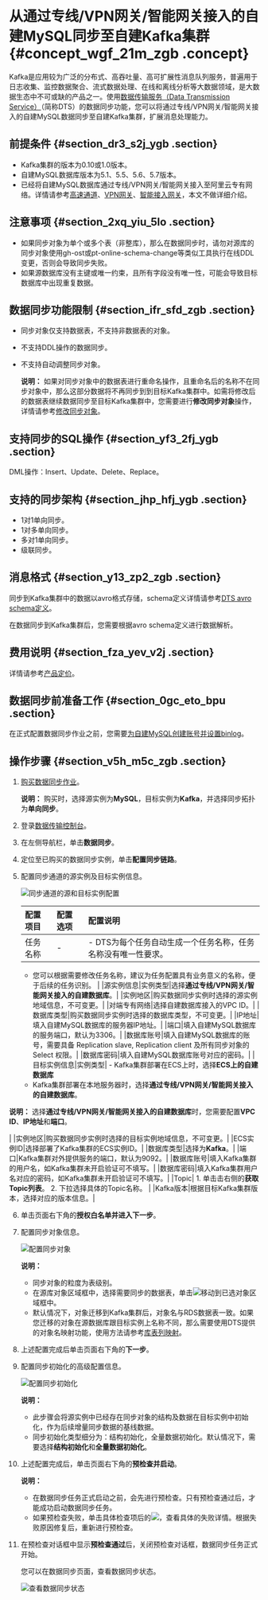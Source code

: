 # 从通过专线/VPN网关/智能网关接入的自建MySQL同步至自建Kafka集群 {#concept_wgf_21m_zgb .concept}

Kafka是应用较为广泛的分布式、高吞吐量、高可扩展性消息队列服务，普遍用于日志收集、监控数据聚合、流式数据处理、在线和离线分析等大数据领域，是大数据生态中不可或缺的产品之一。使用[数据传输服务（Data Transmission Service）](https://dts.console.aliyun.com/)（简称DTS）的数据同步功能，您可以将通过专线/VPN网关/智能网关接入的自建MySQL数据同步至自建Kafka集群，扩展消息处理能力。

## 前提条件 {#section_dr3_s2j_ygb .section}

-   Kafka集群的版本为0.10或1.0版本。
-   自建MySQL数据库版本为5.1、5.5、5.6、5.7版本。
-   已经将自建MySQL数据库通过专线/VPN网关/智能网关接入至阿里云专有网络。详情请参考[高速通道](https://help.aliyun.com/document_detail/44848.html)、[VPN网关](https://help.aliyun.com/document_detail/64960.html)、[智能接入网关](https://help.aliyun.com/document_detail/69227.html)，本文不做详细介绍。

## 注意事项 {#section_2xq_yiu_5lo .section}

-   如果同步对象为单个或多个表（非整库），那么在数据同步时，请勿对源库的同步对象使用gh-ost或pt-online-schema-change等类似工具执行在线DDL变更，否则会导致同步失败。
-   如果源数据库没有主键或唯一约束，且所有字段没有唯一性，可能会导致目标数据库中出现重复数据。

## 数据同步功能限制 {#section_ifr_sfd_zgb .section}

-   同步对象仅支持数据表，不支持非数据表的对象。
-   不支持DDL操作的数据同步。
-   不支持自动调整同步对象。

    **说明：** 如果对同步对象中的数据表进行重命名操作，且重命名后的名称不在同步对象中，那么这部分数据将不再同步到到目标Kafka集群中。如需将修改后的数据表继续数据同步至目标Kafka集群中，您需要进行**修改同步对象**操作，详情请参考[修改同步对象](https://help.aliyun.com/document_detail/26634.html)。


## 支持同步的SQL操作 {#section_yf3_2fj_ygb .section}

DML操作：Insert、Update、Delete、Replace。

## 支持的同步架构 {#section_jhp_hfj_ygb .section}

-   1对1单向同步。
-   1对多单向同步。
-   多对1单向同步。
-   级联同步。

## 消息格式 {#section_y13_zp2_zgb .section}

同步到Kafka集群中的数据以avro格式存储，schema定义详情请参考[DTS avro schema定义](https://github.com/LioRoger/subscribe_example/tree/master/avro)。

在数据同步到Kafka集群后，您需要根据avro schema定义进行数据解析。

## 费用说明 {#section_fza_yev_v2j .section}

详情请参考[产品定价](../../../../cn.zh-CN/产品定价/产品定价.md#)。

## 数据同步前准备工作 {#section_0gc_eto_bpu .section}

在正式配置数据同步作业之前，您需要[为自建MySQL创建账号并设置binlog](cn.zh-CN/用户指南/准备工作（自建库）/为自建MySQL创建账号并设置binlog.md#)。

## 操作步骤 {#section_v5h_m5c_zgb .section}

1.  [购买数据同步作业](../../../../cn.zh-CN/快速入门/购买流程.md#section_39h_fto_gdl)。

    **说明：** 购买时，选择源实例为**MySQL**，目标实例为**Kafka**，并选择同步拓扑为**单向同步**。

2.  登录[数据传输控制台](https://dts.console.aliyun.com/)。
3.  在左侧导航栏，单击**数据同步**。
4.  定位至已购买的数据同步实例，单击**配置同步链路**。
5.  配置同步通道的源实例及目标实例信息。

    ![同步通道的源和目标实例配置](http://static-aliyun-doc.oss-cn-hangzhou.aliyuncs.com/assets/img/135368/156643696840002_zh-CN.png)

    |配置项目|配置选项|配置说明|
    |:---|:---|:---|
    |任务名称|-|     -   DTS为每个任务自动生成一个任务名称，任务名称没有唯一性要求。
    -   您可以根据需要修改任务名称，建议为任务配置具有业务意义的名称，便于后续的任务识别。
 |
    |源实例信息|实例类型|选择**通过专线/VPN网关/智能网关接入的自建数据库**。|
    |实例地区|购买数据同步实例时选择的源实例地域信息，不可变更。|
    |对端专有网络|选择自建数据库接入的VPC ID。|
    |数据库类型|购买数据同步实例时选择的数据库类型，不可变更。|
    |IP地址|填入自建MySQL数据库的服务器IP地址。|
    |端口|填入自建MySQL数据库的服务端口，默认为3306。|
    |数据库账号|填入自建MySQL数据库的账号，需要具备 Replication slave, Replication client 及所有同步对象的 Select 权限。|
    |数据库密码|填入自建MySQL数据库账号对应的密码。|
    |目标实例信息|实例类型|     -   Kafka集群部署在ECS上时，选择**ECS上的自建数据库**
    -   Kafka集群部署在本地服务器时，选择**通过专线/VPN网关/智能网关接入的自建数据库**。

**说明：** 选择**通过专线/VPN网关/智能网关接入的自建数据库**时，您需要配置**VPC ID**、**IP地址**和**端口**。

 |
    |实例地区|购买数据同步实例时选择的目标实例地域信息，不可变更。|
    |ECS实例ID|选择部署了Kafka集群的ECS实例ID。|
    |数据库类型|选择为**Kafka**。|
    |端口|Kafka集群对外提供服务的端口，默认为9092。|
    |数据库账号|填入Kafka集群的用户名，如Kafka集群未开启验证可不填写。|
    |数据库密码|填入Kafka集群用户名对应的密码，如Kafka集群未开启验证可不填写。|
    |Topic|     1.  单击击右侧的**获取Topic列表**。
    2.  下拉选择具体的Topic名称。
 |
    |Kafka版本|根据目标Kafka集群版本，选择对应的版本信息。|

6.  单击页面右下角的**授权白名单并进入下一步**。
7.  配置同步对象信息。

    ![配置同步对象](http://static-aliyun-doc.oss-cn-hangzhou.aliyuncs.com/assets/img/134337/156643696839868_zh-CN.png)

    **说明：** 

    -   同步对象的粒度为表级别。
    -   在源库对象区域框中，选择需要同步的数据表，单击[![](http://static-aliyun-doc.oss-cn-hangzhou.aliyuncs.com/assets/img/75938/154823638433712_zh-CN.png)](http://static-aliyun-doc.oss-cn-hangzhou.aliyuncs.com/assets/img/75938/154823638433712_zh-CN.png)移动到已选对象区域框中。
    -   默认情况下，对象迁移到Kafka集群后，对象名与RDS数据表一致。如果您迁移的对象在源数据库跟目标实例上名称不同，那么需要使用DTS提供的对象名映射功能，使用方法请参考[库表列映射](https://help.aliyun.com/document_detail/26628.html)。
8.  上述配置完成后单击页面右下角的**下一步**。
9.  配置同步初始化的高级配置信息。

    ![配置同步初始化](http://static-aliyun-doc.oss-cn-hangzhou.aliyuncs.com/assets/img/134337/156643696839869_zh-CN.png)

    **说明：** 

    -   此步骤会将源实例中已经存在同步对象的结构及数据在目标实例中初始化，作为后续增量同步数据的基线数据。
    -   同步初始化类型细分为：结构初始化，全量数据初始化。默认情况下，需要选择**结构初始化**和**全量数据初始化**。
10. 上述配置完成后，单击页面右下角的**预检查并启动**。

    **说明：** 

    -   在数据同步任务正式启动之前，会先进行预检查。只有预检查通过后，才能成功启动数据同步任务。
    -   如果预检查失败，单击具体检查项后的![](http://static-aliyun-doc.oss-cn-hangzhou.aliyuncs.com/assets/img/134337/156643696839870_zh-CN.png)，查看具体的失败详情。根据失败原因修复后，重新进行预检查。
11. 在预检查对话框中显示**预检查通过**后，关闭预检查对话框，数据同步任务正式开始。

    您可以在数据同步页面，查看数据同步状态。

    ![查看数据同步状态](http://static-aliyun-doc.oss-cn-hangzhou.aliyuncs.com/assets/img/134337/156643696839871_zh-CN.png)


